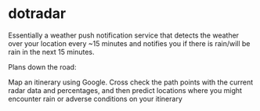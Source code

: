 dotradar
========

Essentially a weather push notification service
that detects the weather over your location every ~15 minutes
and notifies you if there is rain/will be rain in the next 15 minutes.

Plans down the road:

Map an itinerary using Google. 
Cross check the path points with the current
radar data and percentages, and then predict locations
where you might encounter rain or adverse conditions on your itinerary

